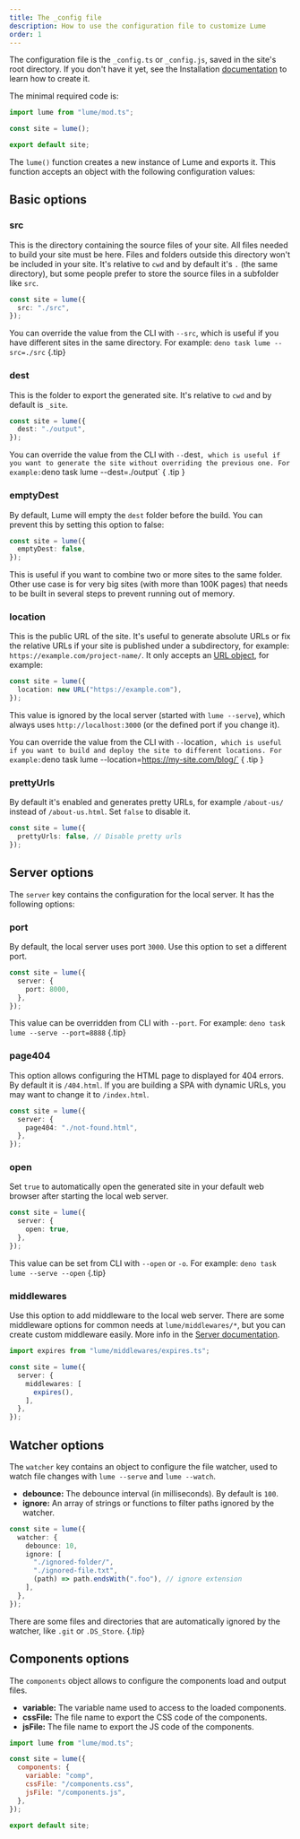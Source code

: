 ```yaml
---
title: The _config file
description: How to use the configuration file to customize Lume
order: 1
---
```


The configuration file is the `_config.ts` or `_config.js`, saved in the site's
root directory. If you don't have it yet, see the Installation
[documentation](../overview/installation.md) to learn how to create it.

The minimal required code is:

```js
import lume from "lume/mod.ts";

const site = lume();

export default site;
```

The `lume()` function creates a new instance of Lume and exports it. This
function accepts an object with the following configuration values:

## Basic options

### src

This is the directory containing the source files of your site. All files needed
to build your site must be here. Files and folders outside this directory won't
be included in your site. It's relative to `cwd` and by default it's `.` (the
same directory), but some people prefer to store the source files in a subfolder
like `src`.

```ts
const site = lume({
  src: "./src",
});
```

You can override the value from the CLI with `--src`, which is useful if you
have different sites in the same directory. For example:
`deno task lume --src=./src` {.tip}

### dest

This is the folder to export the generated site. It's relative to `cwd` and by
default is `_site`.

```ts
const site = lume({
  dest: "./output",
});
```

You can override the value from the CLI with
`--`dest`, which is useful if you want to generate the site without overriding the previous one. For example:`deno
task lume --dest=./output` { .tip }

### emptyDest

By default, Lume will empty the `dest` folder before the build. You can prevent this
by setting this option to false:

```ts
const site = lume({
  emptyDest: false,
});
```

This is useful if you want to combine two or more sites to the same folder.
Other use case is for very big sites (with more than 100K pages) that needs to
be built in several steps to prevent running out of memory.

### location

This is the public URL of the site. It's useful to generate absolute URLs or fix
the relative URLs if your site is published under a subdirectory, for example:
`https://example.com/project-name/`. It only accepts an
[URL object](https://developer.mozilla.org/en-US/docs/Web/API/URL/URL), for
example:

```ts
const site = lume({
  location: new URL("https://example.com"),
});
```

This value is ignored by the local server (started with `lume --serve`), which
always uses `http://localhost:3000` (or the defined port if you change it).

You can override the value from the CLI with
`--`location`, which is useful if you want to build and deploy the site to different locations. For example:`deno
task lume --location=https://my-site.com/blog/` { .tip }

### prettyUrls

By default it's enabled and generates pretty URLs, for example `/about-us/`
instead of `/about-us.html`. Set `false` to disable it.

```ts
const site = lume({
  prettyUrls: false, // Disable pretty urls
});
```

## Server options

The `server` key contains the configuration for the local server. It has the
following options:

### port

By default, the local server uses port `3000`. Use this option to set a
different port.

```ts
const site = lume({
  server: {
    port: 8000,
  },
});
```

This value can be overridden from CLI with `--port`. For example:
`deno task lume --serve --port=8888` {.tip}

### page404

This option allows configuring the HTML page to displayed for 404 errors. By
default it is `/404.html`. If you are building a SPA with dynamic URLs, you may
want to change it to `/index.html`.

```ts
const site = lume({
  server: {
    page404: "./not-found.html",
  },
});
```

### open

Set `true` to automatically open the generated site in your default web browser
after starting the local web server.

```ts
const site = lume({
  server: {
    open: true,
  },
});
```

This value can be set from CLI with `--open` or `-o`. For example:
`deno task lume --serve --open` {.tip}

### middlewares

Use this option to add middleware to the local web server. There are some
middleware options for common needs at `lume/middlewares/*`, but you can create
custom middleware easily. More info in the
[Server documentation](../core/server.md#middlewares).

```ts
import expires from "lume/middlewares/expires.ts";

const site = lume({
  server: {
    middlewares: [
      expires(),
    ],
  },
});
```

## Watcher options

The `watcher` key contains an object to configure the file watcher, used to
watch file changes with `lume --serve` and `lume --watch`.

- **debounce:** The debounce interval (in milliseconds). By default is `100`.
- **ignore:** An array of strings or functions to filter paths ignored by the
  watcher.

```ts
const site = lume({
  watcher: {
    debounce: 10,
    ignore: [
      "./ignored-folder/",
      "./ignored-file.txt",
      (path) => path.endsWith(".foo"), // ignore extension
    ],
  },
});
```

There are some files and directories that are automatically ignored by the
watcher, like `.git` or `.DS_Store`. {.tip}

## Components options

The `components` object allows to configure the components load and output
files.

- **variable:** The variable name used to access to the loaded components.
- **cssFile:** The file name to export the CSS code of the components.
- **jsFile:** The file name to export the JS code of the components.

```js
import lume from "lume/mod.ts";

const site = lume({
  components: {
    variable: "comp",
    cssFile: "/components.css",
    jsFile: "/components.js",
  },
});

export default site;
```
